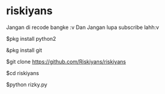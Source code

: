 # riskiyans

Jangan di recode bangke :v
Dan
Jangan lupa subscribe lahh:v

$pkg install python2

&pkg install git

$git clone https://github.com/Riskiyans/riskiyans

$cd riskiyans


$python rizky.py


